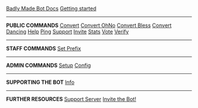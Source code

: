 [Badly Made Bot Docs](/)
[Getting started](getting-started.md)

---

**PUBLIC COMMANDS**
[Convert](all/convert.md)
[Convert OhNo](all/convertohno.md)
[Convert Bless](all/convertbless.md)
[Convert Dancing](all/convertdancing.md)
[Help](all/help.md)
[Ping](all/ping.md)
[Support](all/support.md)
[Invite](all/invite.md)
[Stats](all/stats.md)
[Vote](all/vote.md)
[Verify](all/verify.md)

---

**STAFF COMMANDS**
[Set Prefix](staff/setprefix.md)

---

**ADMIN COMMANDS**
[Setup](admin/setup.md)
[Config](admin/config.md)

---

**SUPPORTING THE BOT**
[Info](supporting/info.md)

---

**FURTHER RESOURCES**
[Support Server](https://discord.gg/MTwj6wG)
[Invite the Bot!](https://discordapp.com/oauth2/authorize?client_id=673994042450903089&scope=bot&permissions=347200)
